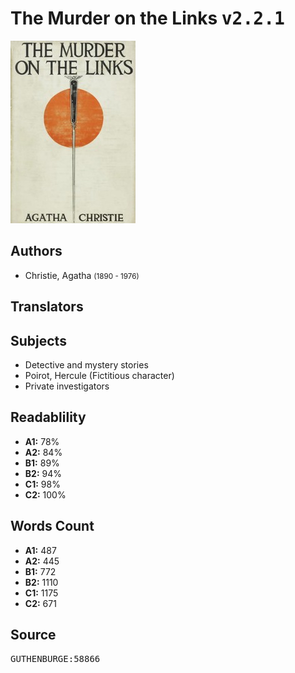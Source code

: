 # The Murder on the Links <kbd>v2.2.1</kbd>

![](./cover.medium.jpg "")

## Authors


 - Christie, Agatha <small>(1890 - 1976)</small>

## Translators



## Subjects


 - Detective and mystery stories
 - Poirot, Hercule (Fictitious character)
 - Private investigators

## Readablility


 - **A1:** 78%
 - **A2:** 84%
 - **B1:** 89%
 - **B2:** 94%
 - **C1:** 98%
 - **C2:** 100%

## Words Count


 - **A1:** 487
 - **A2:** 445
 - **B1:** 772
 - **B2:** 1110
 - **C1:** 1175
 - **C2:** 671

## Source


<kbd>GUTHENBURGE:58866</kbd>
